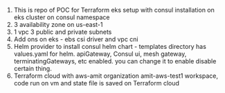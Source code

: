 1. This is repo of POC for Terraform eks setup with consul installation on eks cluster on consul namespace
2. 3 availability zone on us-east-1
3. 1 vpc 3 public and private subnets
4. Add ons on eks - ebs csi driver and vpc cni
5. Helm provider to install consul helm chart - templates directory has values.yaml for helm. apiGateway, Consul ui, mesh gateway, terminatingGateways, etc enabled. you can change it to enable disable certain thing.
6. Terraform cloud with aws-amit organization amit-aws-test1 workspace, code run on vm and state file is saved on Terraform cloud

